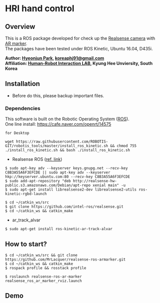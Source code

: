 # HRI hand control

## Overview

This is a ROS package developed for check up the [Realsense camera](http://wiki.ros.org/realsense2_camera) with [AR marker](http://wiki.ros.org/ar_track_alvar).  
The packages have been tested under ROS Kinetic, Ubuntu 16.04, D435i.

**Author: [Hyeonjun Park](https://www.linkedin.com/in/hyeonjun-park-41bb59125), koreaphj91@gmail.com**  
**Affiliation: [Human-Robot Interaction LAB](https://khu-hri.weebly.com), Kyung Hee Unviersity, South Korea**



## Installation
- Before do this, please backup important files.

### Dependencies

This software is built on the Robotic Operating System ([ROS](http://wiki.ros.org/ROS/Installation)).  
One line install: https://cafe.naver.com/openrt/14575 
```
for Desktop

wget https://raw.githubusercontent.com/ROBOTIS-GIT/robotis_tools/master/install_ros_kinetic.sh && chmod 755 ./install_ros_kinetic.sh && bash ./install_ros_kinetic.sh
```

- Realsense ROS ([ref. link](http://emanual.robotis.com/docs/en/platform/openmanipulator_x/ros_applications/#ros-applications))
```
$ sudo apt-key adv --keyserver keys.gnupg.net --recv-key C8B3A55A6F3EFCDE || sudo apt-key adv --keyserver hkp://keyserver.ubuntu.com:80 --recv-key C8B3A55A6F3EFCDE
$ sudo add-apt-repository "deb http://realsense-hw-public.s3.amazonaws.com/Debian/apt-repo xenial main" -u
$ sudo apt-get install librealsense2-dev librealsense2-utils ros-kinetic-rgbd-launch

$ cd ~/catkin_ws/src
$ git clone https://github.com/intel-ros/realsense.git
$ cd ~/catkin_ws && catkin_make
```

- ar_track_alvar
```
$ sudo apt-get install ros-kinetic-ar-track-alvar
```


## How to start?

```
$ cd ~/catkin_ws/src && git clone https://github.com/MrLacquer/realsense-ros-armarker.git
$ cd ~/catkin_ws && catkin_make
$ rospack profile && rosstack profile

$ roslaunch realsense-ros-ar-marker realsense_ros_ar_marker_rviz.launch
```


## Demo


